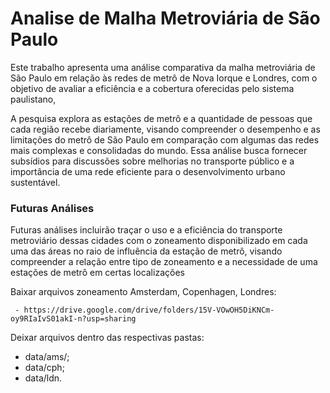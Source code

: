 # Analise de Malha Metroviária de São Paulo

Este trabalho apresenta uma análise comparativa da malha metroviária de São Paulo em relação às redes de metrô de Nova Iorque e Londres, com o objetivo de avaliar a eficiência e a cobertura oferecidas pelo sistema paulistano,

A pesquisa explora as estações de metrô e a quantidade de pessoas que cada região recebe diariamente, visando compreender o desempenho e as limitações do metrô de São Paulo em comparação com algumas das redes mais complexas e consolidadas do mundo. Essa análise busca fornecer subsídios para discussões sobre melhorias no transporte público e a importância de uma rede eficiente para o desenvolvimento urbano sustentável.

### Futuras Análises

Futuras análises incluirão traçar o uso e a eficiência do transporte metroviário dessas cidades com o zoneamento disponibilizado em cada uma das áreas no raio de influência da estação de metrô, visando compreender a relação entre tipo de zoneamento e a necessidade de uma estações de metrô em certas localizações

Baixar arquivos zoneamento Amsterdam, Copenhagen, Londres:

     - https://drive.google.com/drive/folders/15V-VOwOH5DiKNCm-oy9RIaIvS01akI-n?usp=sharing


Deixar arquivos dentro das respectivas pastas:
- data/ams/; 
- data/cph;
- data/ldn.
